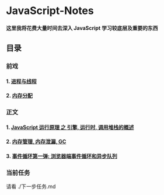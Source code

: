 # JavaScript-Notes

#### 这里我将花费大量时间去深入 JavaScript 学习较底层及重要的东西

## 目录

### 前戏

#### 1. [进程与线程](https://github.com/blackCY/blog-JavaScript/issues/4)

#### 2. [内存分配](https://github.com/blackCY/blog-JavaScript/issues/5)

### 正文

#### 1. [JavaScript 运行原理 之 引擎, 运行时, 调用堆栈的概述](https://github.com/blackCY/blog-JavaScript/issues/1)

#### 2. [内存管理, 内存泄漏, GC](https://github.com/blackCY/blog-JavaScript/issues/2)

#### 3. [事件循环第一弹: 浏览器端事件循环和异步队列](https://github.com/blackCY/blog-JavaScript/issues/3)

### 当前任务

请看 ./下一步任务.md